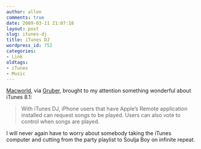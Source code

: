 ```yaml
---
author: allen
comments: true
date: 2009-03-11 21:07:18
layout: post
slug: itunes-dj
title: iTunes DJ
wordpress_id: 752
categories:
- Link
oldtags:
- iTunes
- Music
---
```


[Macworld](http://www.macworld.com/article/139330/2009/03/itunes.html), via [Gruber](http://daringfireball.net/linked/2009/03/11/itunes-81), brought to my attention something wonderful about iTunes 8.1:


> With iTunes DJ, iPhone users that have Apple’s Remote application installed can request songs to be played. Users can also vote to control when songs are played.


I will never again have to worry about somebody taking the iTunes computer and cutting from the party playlist to Soulja Boy on infinite repeat.
